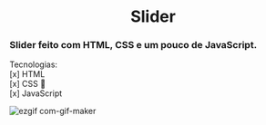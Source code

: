<h1 align="center">Slider</h1>

### Slider feito com HTML, CSS e um pouco de JavaScript.

Tecnologias:<br>
[x] HTML<br>
[x] CSS 🎨<br>
[x] JavaScript

![ezgif com-gif-maker](https://user-images.githubusercontent.com/109834277/203123587-7d50b50a-9f0c-423f-8ea5-2c03acad5b1e.gif)

